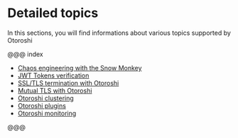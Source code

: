 # Detailed topics

In this sections, you will find informations about various topics supported by Otoroshi

@@@ index

* [Chaos engineering with the Snow Monkey](./snow-monkey.md)
* [JWT Tokens verification](./jwt-verifications.md)
* [SSL/TLS termination with Otoroshi](./ssl.md)
* [Mutual TLS with Otoroshi](./mtls.md)
* [Otoroshi clustering](./clustering.md)
* [Otoroshi plugins](./plugins.md)
* [Otoroshi monitoring](./monitoring.md)

@@@
